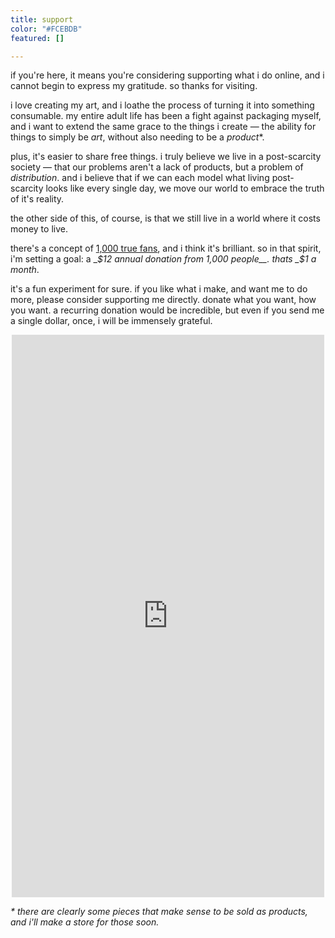 ```yaml
---
title: support
color: "#FCEBDB"
featured: []

---
```

if you're here, it means you're considering supporting what i do online, and i cannot begin to express my gratitude. so thanks for visiting.

i love creating my art, and i loathe the process of turning it into something consumable. my entire adult life has been a fight against packaging myself, and i want to extend the same grace to the things i create — the ability for things to simply be _art_, without also needing to be a _product_*.

plus, it's easier to share free things. i truly believe we live in a post-scarcity society — that our problems aren't a lack of products, but a problem of _distribution_. and i believe that if we can each model what living post-scarcity looks like every single day, we move our world to embrace the truth of it's reality.

the other side of this, of course, is that we still live in a world where it costs money to live.

there's a concept of [1,000 true fans]( https://kk.org/thetechnium/1000-true-fans/), and i think it's brilliant. so in that spirit, i'm setting a goal: a __$12 annual donation from 1,000 people__. thats _$1 a month_.

it's a fun experiment for sure. if you like what i make, and want me to do more, please consider supporting me directly. donate what you want, how you want. a recurring donation would be incredible, but even if you send me a single dollar, once, i will be immensely grateful.

<div style="text-align:center;">
<script src="https://donorbox.org/widget.js" paypalExpress="false"></script><iframe allowpaymentrequest="" frameborder="0" height="900px" name="donorbox" scrolling="no" seamless="seamless" src="https://donorbox.org/embed/dainsaint?default_interval=a&amount=12" style="max-width: 500px; min-width: 250px; max-height:none!important;" width="100%"></iframe>
</div>



_* there are clearly some pieces that make sense to be sold as products, and i'll make a store for those soon._